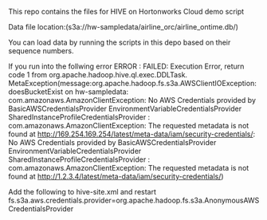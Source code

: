 This repo contains the files for HIVE on Hortonworks Cloud demo script

Data file location:(s3a://hw-sampledata/airline_orc/airline_ontime.db/)

You can load data by running the scripts in this depo based on their sequence numbers.

If you run into the follwing error
ERROR : FAILED: Execution Error, return code 1 from org.apache.hadoop.hive.ql.exec.DDLTask. MetaException(message:org.apache.hadoop.fs.s3a.AWSClientIOException: doesBucketExist on hw-sampledata: com.amazonaws.AmazonClientException: No AWS Credentials provided by BasicAWSCredentialsProvider EnvironmentVariableCredentialsProvider SharedInstanceProfileCredentialsProvider : com.amazonaws.AmazonClientException: The requested metadata is not found at http://169.254.169.254/latest/meta-data/iam/security-credentials/: No AWS Credentials provided by BasicAWSCredentialsProvider EnvironmentVariableCredentialsProvider SharedInstanceProfileCredentialsProvider : com.amazonaws.AmazonClientException: The requested metadata is not found at http://1.2.3.4/latest/meta-data/iam/security-credentials/)

Add the following to hive-site.xml and restart
fs.s3a.aws.credentials.provider=org.apache.hadoop.fs.s3a.AnonymousAWSCredentialsProvider
